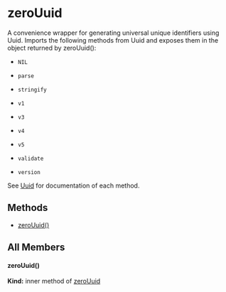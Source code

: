 # zeroUuid


A convenience wrapper for generating universal unique identifiers using Uuid. Imports the following methods from Uuid and exposes them in the object returned by zeroUuid():

- `NIL`

- `parse`

- `stringify`

- `v1`

- `v3`

- `v4`

- `v5`

- `validate`

- `version`

See [Uuid](https://github.com/uuidjs/uuid) for documentation of each method.

## Methods


 - [zeroUuid()](#zerouuid)

## All Members 

#### zeroUuid()





**Kind:** inner method of [zeroUuid](#zerouuid)
